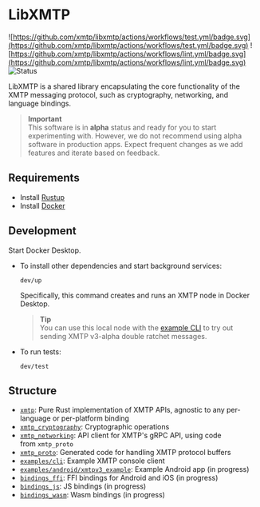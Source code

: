 # LibXMTP

![https://github.com/xmtp/libxmtp/actions/workflows/test.yml/badge.svg](https://github.com/xmtp/libxmtp/actions/workflows/test.yml/badge.svg) ![https://github.com/xmtp/libxmtp/actions/workflows/lint.yml/badge.svg](https://github.com/xmtp/libxmtp/actions/workflows/lint.yml/badge.svg) ![Status](https://img.shields.io/badge/Project_status-Alpha-orange)

LibXMTP is a shared library encapsulating the core functionality of the XMTP messaging protocol, such as cryptography, networking, and language bindings.

> **Important**  
> This software is in **alpha** status and ready for you to start experimenting with. However, we do not recommend using alpha software in production apps. Expect frequent changes as we add features and iterate based on feedback.

## Requirements

- Install [Rustup](https://rustup.rs/)
- Install [Docker](https://www.docker.com/get-started/)

## Development

Start Docker Desktop.

- To install other dependencies and start background services:

  ```
  dev/up
  ```

  Specifically, this command creates and runs an XMTP node in Docker Desktop.

  > **Tip**  
  > You can use this local node with the [example CLI](https://github.com/xmtp/libxmtp/blob/main/examples/cli/README.md) to try out sending XMTP v3-alpha double ratchet messages.

- To run tests:

  ```
  dev/test
  ```

## Structure

- [`xmtp`](https://github.com/xmtp/libxmtp/tree/main/xmtp): Pure Rust implementation of XMTP APIs, agnostic to any per-language or per-platform binding
- [`xmtp_cryptography`](https://github.com/xmtp/libxmtp/tree/main/xmtp_cryptography): Cryptographic operations
- [`xmtp_networking`](https://github.com/xmtp/libxmtp/tree/main/xmtp_networking): API client for XMTP's gRPC API, using code from `xmtp_proto`
- [`xmtp_proto`](https://github.com/xmtp/libxmtp/tree/main/xmtp_proto): Generated code for handling XMTP protocol buffers
- [`examples/cli`](https://github.com/xmtp/libxmtp/tree/main/examples/cli): Example XMTP console client
- [`examples/android/xmtpv3_example`](https://github.com/xmtp/libxmtp/tree/main/examples/android/xmtpv3_example): Example Android app (in progress)
- [`bindings_ffi`](https://github.com/xmtp/libxmtp/tree/main/bindings_ffi): FFI bindings for Android and iOS (in progress)
- [`bindings_js`](https://github.com/xmtp/libxmtp/tree/main/bindings_js): JS bindings (in progress)
- [`bindings_wasm`](https://github.com/xmtp/libxmtp/tree/main/bindings_wasm): Wasm bindings (in progress)
